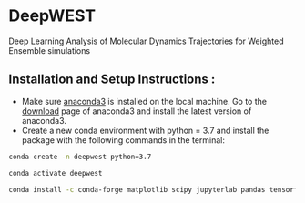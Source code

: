 DeepWEST
==============================

Deep Learning Analysis of Molecular Dynamics Trajectories for Weighted Ensemble simulations


## Installation and Setup Instructions :
* Make sure [anaconda3](https://www.anaconda.com/) is installed on the local machine. Go to the  [download](https://www.anaconda.com/products/individual) page of anaconda3 and install the latest version of anaconda3.
* Create a new conda environment with python = 3.7 and install the package with the following commands in the terminal: 
```bash
conda create -n deepwest python=3.7

conda activate deepwest

conda install -c conda-forge matplotlib scipy jupyterlab pandas tensorflow=2.2.0 mdtraj scikit-learn seaborn pytorch openmm=7.5.0 biopandas ambertools

